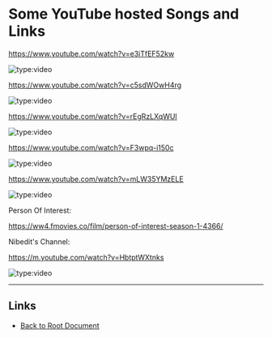 # Some YouTube hosted Songs and Links

<https://www.youtube.com/watch?v=e3iTfEF52kw>

![type:video](https://www.youtube.com/embed/e3iTfEF52kw)

<https://www.youtube.com/watch?v=c5sdWOwH4rg>

![type:video](https://www.youtube.com/embed/c5sdWOwH4rg)

<https://www.youtube.com/watch?v=rEgRzLXqWUI>

![type:video](https://www.youtube.com/embed/rEgRzLXqWUI)

<https://www.youtube.com/watch?v=F3wpq-i150c>

![type:video](https://www.youtube.com/embed/F3wpq-i150c)

<https://www.youtube.com/watch?v=mLW35YMzELE>

![type:video](https://www.youtube.com/embed/mLW35YMzELE)

Person Of Interest:

<https://ww4.fmovies.co/film/person-of-interest-season-1-4366/>

Nibedit's Channel:

<https://m.youtube.com/watch?v=HbtptWXtnks>

![type:video](https://www.youtube.com/embed/https://m.youtube.com/watch?v=HbtptWXtnks)



----
<!-- Footer Begins Here -->
## Links

- [Back to Root Document](../README.md)
